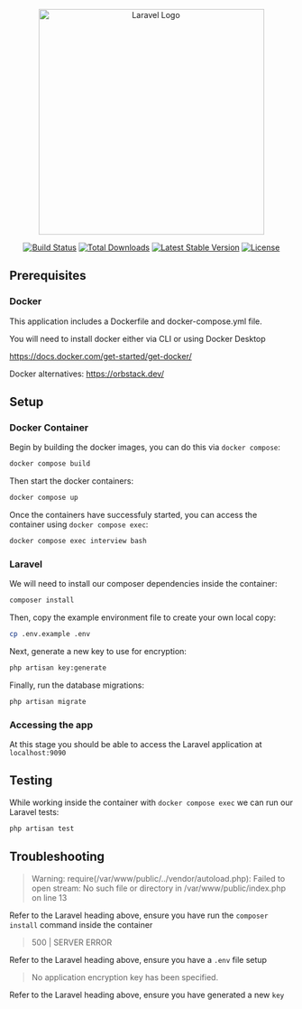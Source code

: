<p align="center"><a href="https://laravel.com" target="_blank"><img src="https://raw.githubusercontent.com/laravel/art/master/logo-lockup/5%20SVG/2%20CMYK/1%20Full%20Color/laravel-logolockup-cmyk-red.svg" width="400" alt="Laravel Logo"></a></p>

<p align="center">
<a href="https://github.com/laravel/framework/actions"><img src="https://github.com/laravel/framework/workflows/tests/badge.svg" alt="Build Status"></a>
<a href="https://packagist.org/packages/laravel/framework"><img src="https://img.shields.io/packagist/dt/laravel/framework" alt="Total Downloads"></a>
<a href="https://packagist.org/packages/laravel/framework"><img src="https://img.shields.io/packagist/v/laravel/framework" alt="Latest Stable Version"></a>
<a href="https://packagist.org/packages/laravel/framework"><img src="https://img.shields.io/packagist/l/laravel/framework" alt="License"></a>
</p>

## Prerequisites

### Docker

This application includes a Dockerfile and docker-compose.yml file.

You will need to install docker either via CLI or using Docker Desktop

https://docs.docker.com/get-started/get-docker/

Docker alternatives:
https://orbstack.dev/


## Setup

### Docker Container

Begin by building the docker images, you can do this via `docker compose`:

```bash
docker compose build
```

Then start the docker containers:

```bash
docker compose up
```

Once the containers have successfuly started, you can access the container using `docker compose exec`:

```bash
docker compose exec interview bash
```

### Laravel

We will need to install our composer dependencies inside the container:

```bash
composer install
```

Then, copy the example environment file to create your own local copy:

```bash
cp .env.example .env
```

Next, generate a new key to use for encryption:

```bash
php artisan key:generate
```

Finally, run the database migrations:

```bash
php artisan migrate
```

### Accessing the app

At this stage you should be able to access the Laravel application at `localhost:9090`

## Testing

While working inside the container with `docker compose exec` we can run our Laravel tests:

```bash
php artisan test
```

## Troubleshooting

> Warning: require(/var/www/public/../vendor/autoload.php): Failed to open stream: No such file or directory in /var/www/public/index.php on line 13

Refer to the Laravel heading above, ensure you have run the `composer install` command inside the container

> 500 | SERVER ERROR

Refer to the Laravel heading above, ensure you have a `.env` file setup

> No application encryption key has been specified.

Refer to the Laravel heading above, ensure you have generated a new `key`



